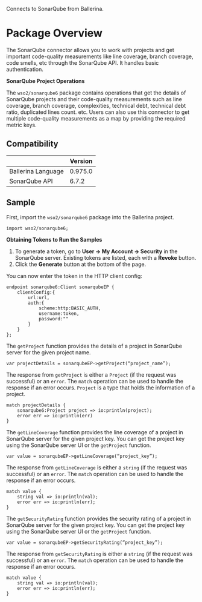 Connects to SonarQube from Ballerina.

# Package Overview

The SonarQube connector allows you to work with projects and get important code-quality measurements like line coverage, branch coverage, code smells, etc through the SonarQube API. It handles basic authentication.

**SonarQube Project Operations**

The `wso2/sonarqube6` package contains operations that get the details of SonarQube projects and their code-quality 
measurements such as line coverage, branch coverage, complexities, technical debt, technical debt ratio, duplicated lines 
count. etc. Users can also use this connector to get multiple code-quality measurements as a map by providing the required metric keys.


## Compatibility

|                    |    Version     |  
| ------------------ | -------------- |
| Ballerina Language |   0.975.0      |
| SonarQube API      |   6.7.2        |


## Sample

First, import the `wso2/sonarqube6` package into the Ballerina project.
    
```ballerina
import wso2/sonarqube6;
```

**Obtaining Tokens to Run the Samples**

1. To generate a token, go to **User -> My Account -> Security** in the SonarQube server. Existing tokens are listed, each with a **Revoke** button.
2. Click the **Generate** button at the bottom of the page.

You can now enter the token in the HTTP client config:
```ballerina
endpoint sonarqube6:Client sonarqubeEP {
    clientConfig:{
        url:url,
        auth:{
            scheme:http:BASIC_AUTH,
            username:token,
            password:""
        }
    }
};
```

The `getProject` function provides the details of a project in SonarQube server for the given project name.

```ballerina
var projectDetails = sonarqubeEP->getProject(“project_name”);
```

The response from `getProject` is either a `Project` (if the request was successful) or an `error`. 
The `match` operation can be used to handle the response if an error occurs. `Project` is a type that holds the information of a project.

```ballerina
match projectDetails {
    sonarqube6:Project project => io:println(project);
    error err => io:println(err)
}
```

The `getLineCoverage` function provides the line coverage of a project in SonarQube server for the given project key. 
You can get the project key using the SonarQube server UI or the `getProject` function.

```ballerina
var value = sonarqubeEP->getLineCoverage(“project_key”);
```
    
The response from `getLineCoverage` is either a `string` (if the request was successful) or an `error`. 
The `match` operation can be used to handle the response if an error occurs.

```ballerina
match value {
    string val => io:println(val);
    error err => io:println(err);
}
``` 

The `getSecurityRating` function provides the security rating of a project in SonarQube server for the given project key. 
You can get the project key using the SonarQube server UI or the `getProject` function.

```ballerina
var value = sonarqubeEP->getSecurityRating(“project_key”);
```

The response from `getSecurityRating` is either a `string` (if the request was successful) or an `error`. 
The `match` operation can be used to handle the response if an error occurs.

```ballerina
match value {
    string val => io:println(val);
    error err => io:println(err);
}
```
